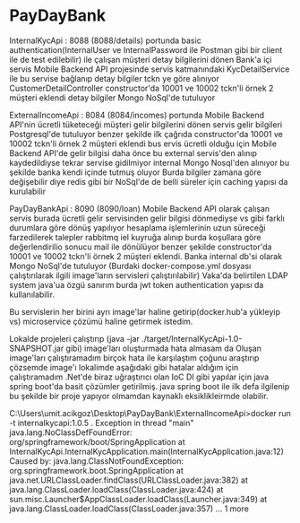 # PayDayBank


InternalKycApi : 8088 (8088/details) portunda basic authentication(InternalUser ve InternalPassword ile Postman gibi bir client ile de test edilebilir) 
ile çalışan müşteri detay bilgilerini dönen Bank'a içi servis Mobile Backend API projesinde servis katmanındaki KycDetailService ile bu servise bağlanıp detay bilgiler tckn ye göre alınıyor
CustomerDetailController constructor'da 10001 ve 10002 tckn'li örnek 2 müşteri eklendi detay bilgiler Mongo NoSql'de tutuluyor

ExternalIncomeApi : 8084 (8084/incomes) portunda Mobile Backend API'nin ücretli tüketeceği müşteri gelir bilgilerini dönen servis
gelir bilgileri Postgresql'de tutuluyor benzer şekilde ilk çağrıda constructor'da 10001 ve 10002 tckn'li örnek 2 müşteri eklendi
bus ervis ücretli olduğu için Mobile Backend API'de gelir bilgisi daha önce bu external servis'den alınıp kaydedildiyse 
tekrar servise gidilmiyor internal Mongo Nosql'den alınıyor bu şekilde banka kendi içinde tutmuş oluyor
Burda bilgiler zamana göre değişebilir diye redis gibi bir NoSql'de de belli süreler için caching yapısı da kurulabilir

PayDayBankApi  : 8090 (8090/loan) Mobile Backend API olarak çalışan servis burada ücretli gelir servisinden gelir bilgisi dönmediyse vs gibi
farklı durumlara göre dönüş yapılıyor hesaplama işlemlerinin uzun süreceği farzedilerek talepler rabbitmq iel kuyruğa alınıp burda
koşullara göre değerlendirilio sonucu mail ile dönülüyor benzer şekilde constructor'da 10001 ve 10002 tckn'li örnek 2 müşteri eklendi. 
Banka internal db'si olarak Mongo NoSql'de tutuluyor (Burdaki docker-compose.yml dosyası çalıştırılarak ilgili image'ların servisleri çalıştırılabilir)
Vaka'da belirtilen LDAP system java'ua özgü sanırım burda jwt token authentication yapısı da kullanılabilir. 

Bu servislerin her birini ayrı image'lar haline getirip(docker.hub'a yükleyip vs) microservice çözümü haline getirmek istedim.

Lokalde projeleri çalıştırıp (java -jar ./target/InternalKycApi-1.0-SNAPSHOT.jar gibi) image'ları oluşturmada hata almasam da
Oluşan image'ları çalıştıramadım birçok hata ile karşılaştım çoğunu araştırıp çözsemde image'ı lokalimde aşağıdaki gibi hatalar aldığım için çalıştıramadım 
.Net'de biraz uğraştırıcı olan IoC DI gibi yapılar için java spring boot'da basit çözümler getirilmiş. 
java spring boot ile ilk defa ilgilenip bu şekilde bir proje yapıyor olmamdan kaynaklı eksiklikleirmde olabilir. 


C:\Users\umit.acikgoz\Desktop\PayDayBank\ExternalIncomeApi>docker run -t internalkycapi:1.0.5 .
Exception in thread "main" java.lang.NoClassDefFoundError: org/springframework/boot/SpringApplication
        at InternalKycApi.InternalKycApplication.main(InternalKycApplication.java:12)
Caused by: java.lang.ClassNotFoundException: org.springframework.boot.SpringApplication
        at java.net.URLClassLoader.findClass(URLClassLoader.java:382)
        at java.lang.ClassLoader.loadClass(ClassLoader.java:424)
        at sun.misc.Launcher$AppClassLoader.loadClass(Launcher.java:349)
        at java.lang.ClassLoader.loadClass(ClassLoader.java:357)
        ... 1 more



